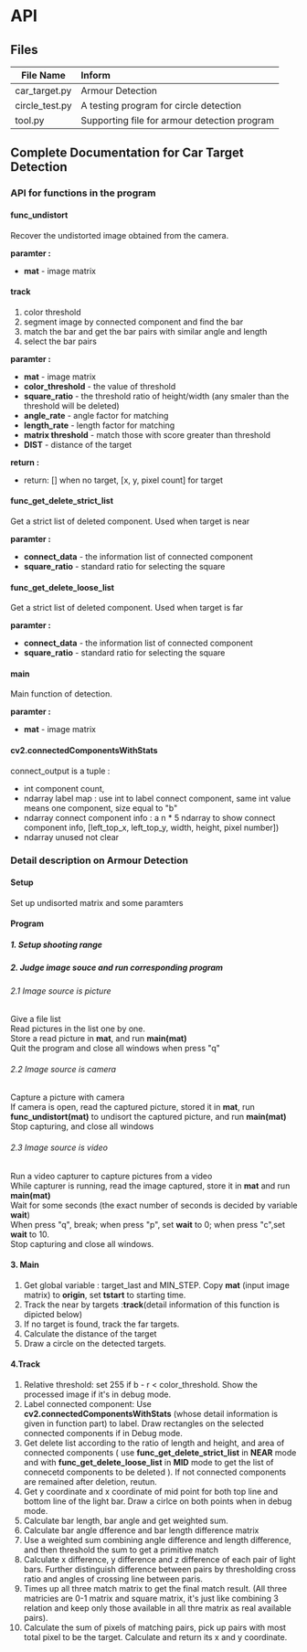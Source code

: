 # API

## Files
|File Name| Inform|
|------------|:----|
|car_target.py| Armour Detection |
|circle_test.py| A testing program for circle detection|
|tool.py| Supporting file for armour detection program |

## Complete Documentation for Car Target Detection

### API for functions in the program
#### func_undistort
Recover the undistorted image obtained from the camera. </br>

<b>paramter :</b>
* <b>mat</b> - image matrix

#### track
1. color threshold
2. segment image by connected component and find the bar
3. match the bar and get the bar pairs with similar angle and length
4. select the bar pairs</br>

<b>paramter :</b>
* <b>mat</b> - image matrix
* <b>color_threshold</b> - the value of threshold
* <b>square_ratio</b> - the threshold ratio of height/width (any smaler than the threshold will be deleted)
* <b>angle_rate</b> - angle factor for matching
* <b>length_rate</b> - length factor for matching
* <b>matrix threshold</b> - match those with score greater than threshold
* <b>DIST</b> - distance of the target

<b> return :</b>
* return: [] when no target, [x, y, pixel count] for target

#### func_get_delete_strict_list
Get a strict list of deleted component. Used when target is near

<b>paramter :</b>
* <b>connect_data</b> - the information list of connected component
* <b>square_ratio</b> - standard ratio for selecting the square

#### func_get_delete_loose_list

Get a strict list of deleted component. Used when target is far

<b>paramter :</b>
* <b>connect_data</b> - the information list of connected component
* <b>square_ratio</b> - standard ratio for selecting the square

#### main
Main function of detection.

<b>paramter :</b>
* <b>mat</b> - image matrix

#### cv2.connectedComponentsWithStats

connect_output is a tuple :
- int component count,
- ndarray label map : use int to label connect  component, same int value means one component, size equal to "b"
- ndarray connect component info : a n * 5 ndarray to show connect component info, [left_top_x, left_top_y, width, height, pixel number])
- ndarray unused not clear


### Detail description on Armour Detection

#### Setup
Set up undisorted matrix and some paramters

#### Program

##### 1. Setup shooting range

##### 2. Judge image souce and run corresponding program

###### 2.1 Image source is picture<br>

Give a file list<br>
Read pictures in the list one by one.<br>
Store a read picture in <b>mat</b>, and run <b>main(mat)</b> <br>
Quit the program and close all windows when press "q"<br>
###### 2.2 Image source is camera

Capture a picture with camera<br>
If camera is open, read the captured picture, stored it in <b>mat</b>, run <b>func_undistort(mat)</b> to undisort the captured picture, and run <b>main(mat)</b><br>
Stop capturing, and close all windows

###### 2.3 Image source is video

Run a video capturer to capture pictures from a video<br>
While capturer is running, read the image captured, store it in <b>mat</b> and run <b>main(mat)</b><br>
Wait for some seconds (the exact number of seconds is decided by variable <b>wait</b>)<br>
When press "q", break; when press "p", set <b>wait</b> to 0; when press "c",set <b>wait</b> to 10.<br>
Stop capturing and close all windows.

#### 3. Main
1. Get global variable : target_last and MIN_STEP. Copy <b>mat</b> (input image matrix) to <b>origin</b>, set <b>tstart</b> to starting time.
2. Track the near by targets :<b>track</b>(detail information of this function is dipicted below)
3. If no target is found, track the far targets.
4. Calculate the distance of the target
5. Draw a circle on the detected targets.

#### 4.Track
1. Relative threshold: set 255 if b - r < color_threshold. Show the processed image if it's in debug mode.<br>
2. Label connected component: Use <b>cv2.connectedComponentsWithStats</b> (whose detail information is given in function part) to label. Draw rectangles on the selected connected components if in Debug mode.
3. Get delete list according to the ratio of length and height, and area of connected components ( use <b>func_get_delete_strict_list</b> in <b>NEAR</b> mode and with <b>func_get_delete_loose_list</b> in <b>MID</b> mode to get the list of connecetd components to be deleted ). If not connected components are remained after deletion, reutun.
4. Get y coordinate and x coordinate of mid point for both top line and bottom line of the light bar. Draw a cirlce on both points when in debug mode.
5. Calculate bar length, bar angle and get weighted sum.
6. Calculate bar angle dfference and bar length difference  matrix
7. Use a weighted sum combining angle difference and length difference, and then threshold the sum to get a primitive match
8. Calculate x difference, y difference and z difference of each pair of light bars. Further distinguish difference between pairs by thresholding cross ratio and angles of crossing line between paris.
9. Times up all three match matrix to get the final match result. (All three matricies are 0-1 matrix and square matrix, it's just like combining 3 relation and keep only those available in all thre matrix as real available pairs).
9. Calculate the sum of pixels of matching pairs, pick up pairs with most total pixel to be the target. Calculate and return its x and y coordinate.
